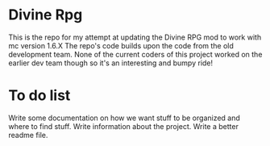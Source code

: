 Divine Rpg
==========

This is the repo for my attempt at updating the Divine RPG mod to work with mc version 1.6.X
The repo's code builds upon the code from the old development team.
None of the current coders of this project worked on the earlier dev team though so it's an interesting and bumpy ride!


To do list
====

Write some documentation on how we want stuff to be organized and where to find stuff.
Write information about the project.
Write a better readme file.



